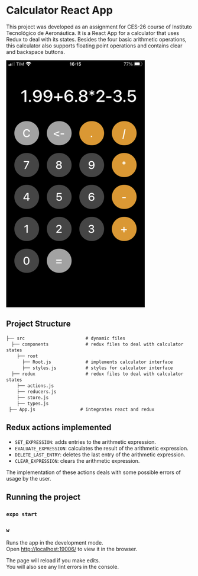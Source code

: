 # Calculator React App

This project was developed as an assignment for CES-26 course of Instituto Tecnológico de Aeronáutica.
It is a React App for a calculator that uses Redux to deal with its states.
Besides the four basic arithmetic operations, this calculator also supports floating point operations and contains clear and backspace buttons.

![Calculator](calculator.png)

## Project Structure
    ├── src                       # dynamic files
      ├── components              # redux files to deal with calculator states
        ├── root
          ├── Root.js             # implements calculator interface
          ├── styles.js           # styles for calculator interface
      ├── redux                   # redux files to deal with calculator states
        ├── actions.js
        ├── reducers.js
        ├── store.js
        ├── types.js
     ├── App.js                 # integrates react and redux

## Redux actions implemented

- `SET_EXPRESSION`: adds entries to the arithmetic expression.
- `EVALUATE_EXPRESSION`: calculates the result of the arithmetic expression.
- `DELETE_LAST_ENTRY`: deletes the last entry of the arithmetic expression.
- `CLEAR_EXPRESSION`: clears the arithmetic expression.

The implementation of these actions deals with some possible errors of usage by the user.

## Running the project

### `expo start`
### `w`

Runs the app in the development mode.\
Open [http://localhost:19006/](http://localhost:19006/) to view it in the browser.

The page will reload if you make edits.\
You will also see any lint errors in the console.
